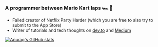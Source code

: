 ### A programmer between Mario Kart laps 🏎 🏁

- Failed creator of Netflix Party Harder (which you are free to also try to submit to the App Store)
- Writer of tutorials and tech thoughts on [dev.to](https://dev.to/davidshortman) and [Medium](https://medium.com/@david_shortman) 

[![Anurag's GitHub stats](https://github-readme-stats.vercel.app/api?username=david-shortman&show_icons=true&theme=midnight-purple)](https://github.com/anuraghazra/github-readme-stats)
